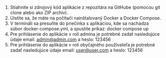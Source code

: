 1. Stiahnite si zdrojový kód aplikácie z repozitára na GitHube (pomocou git clone alebo ako ZIP archív).
2. Uistite sa, že máte na počítači nainštalovaný Docker a Docker Compose.
3. V termináli sa presuňte do priečinka s aplikáciou, kde sa nachádza súbor docker-compose.yml, a spustite príkaz: docker compose up
4. Pre prihlásenie do aplikácie v roli admina je potrebné zadať nasledujúce údaje email: admin@admin.com a heslo: 123456
5. Pre prihlásenie do aplikácie v roli obyčajného používateľa je potrebné zadať nasledujúce údaje email: user@user.com a heslo: 123456